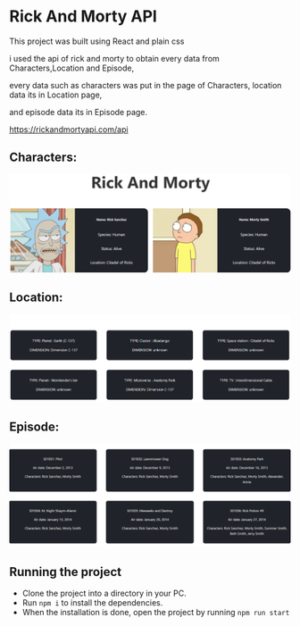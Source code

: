 # Rick And Morty API

This project was built using React and plain css

i used the api of rick and morty to obtain every data from Characters,Location and Episode,

every data such as characters was put in the page of Characters, location data its in Location page,

and episode data its in Episode page.

https://rickandmortyapi.com/api

## Characters:

![characters page](./src/assets/characters.png)

## Location:

![location page](./src/assets/location.png)

## Episode:

![episode up page](./src/assets/episode.png)

## Running the project

- Clone the project into a directory in your PC.
- Run `npm i` to install the dependencies.
- When the installation is done, open the project by running `npm run start`
